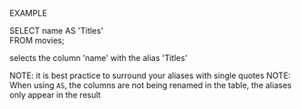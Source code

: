 EXAMPLE


SELECT name AS 'Titles'  
FROM movies;

selects the column 'name' with the alias 'Titles'

NOTE: it is best practice to surround your aliases with single quotes
NOTE: When using `AS`, the columns are not being renamed in the table, the aliases only appear in the result